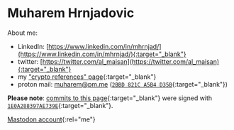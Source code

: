 # Muharem Hrnjadovic

About me:

* LinkedIn: [https://www.linkedin.com/in/mhrnjad/](https://www.linkedin.com/in/mhrnjad/){:target="_blank"}
* twitter: [https://twitter.com/al_maisan](https://twitter.com/al_maisan){:target="_blank"}
* my ["crypto references" page](https://21.hn/crypto){:target="_blank"}
* proton mail: [muharem@pm.me](mailto:muharem@pm.me) ([`2BBD 821C A5B4 D35B`](https://pgp.surfnet.nl/pks/lookup?op=vindex&fingerprint=on&search=0x2BBD821CA5B4D35B){:target="_blank"})


**Please note**: [commits to this page](https://github.com/al-maisan/bcfail/commits/master){:target="_blank"} were signed with [`1E0A288397AE739E`](https://keys.openpgp.org/vks/v1/by-fingerprint/753B6ECF2B458FF3D19D568C1E0A288397AE739E){:target="_blank"}.


[Mastodon account](https://bitcoinhackers.org/@muharem){:rel="me"}
